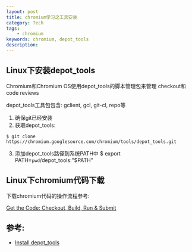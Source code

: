 ```yaml
---
layout: post
title: chromium学习之工具安装 
category: Tech 
tags: 
    - chromium
keywords: chromium, depot_tools
description:
---
```


## Linux下安装depot_tools

Chromium和Chromium OS使用depot_tools的脚本管理包来管理 checkout和code reviews

depot_tools工具包包含: gclient, gcl, git-cl, repo等

1. 确保git已经安装
2. 获取depot_tools:

```
$ git clone https://chromium.googlesource.com/chromium/tools/depot_tools.git
```

3. 添加depot_tools路径到系统PATH中
$ export PATH=`pwd`/depot_tools:"$PATH"

## Linux下chromium代码下载

下载chromium代码的操作流程参考:

[Get the Code: Checkout, Build, Run & Submit](https://www.chromium.org/developers/how-tos/get-the-code)

## 参考:
 - [Install depot_tools](http://www.chromium.org/developers/how-tos/install-depot-tools)

